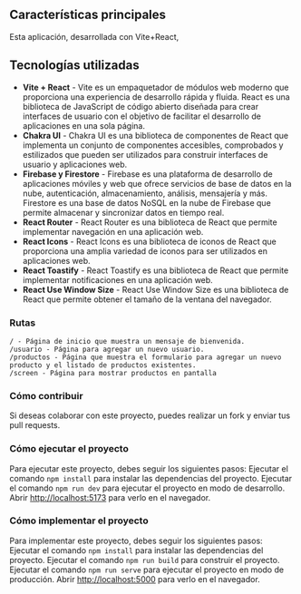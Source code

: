 ## Características principales

Esta aplicación, desarrollada con Vite+React,

## Tecnologías utilizadas

- **Vite + React** - Vite es un empaquetador de módulos web moderno que
  proporciona una experiencia de desarrollo rápida y fluida. React es una
  biblioteca de JavaScript de código abierto diseñada para crear interfaces de
  usuario con el objetivo de facilitar el desarrollo de aplicaciones en una sola
  página.
- **Chakra UI** - Chakra UI es una biblioteca de componentes de React que
  implementa un conjunto de componentes accesibles, comprobados y estilizados
  que pueden ser utilizados para construir interfaces de usuario y aplicaciones
  web.
- **Firebase y Firestore** - Firebase es una plataforma de desarrollo de
  aplicaciones móviles y web que ofrece servicios de base de datos en la nube,
  autenticación, almacenamiento, análisis, mensajería y más. Firestore es una
  base de datos NoSQL en la nube de Firebase que permite almacenar y sincronizar
  datos en tiempo real.
- **React Router** - React Router es una biblioteca de React que permite
  implementar navegación en una aplicación web.
- **React Icons** - React Icons es una biblioteca de iconos de React que
  proporciona una amplia variedad de iconos para ser utilizados en aplicaciones
  web.
- **React Toastify** - React Toastify es una biblioteca de React que permite
  implementar notificaciones en una aplicación web.
- **React Use Window Size** - React Use Window Size es una biblioteca de React
  que permite obtener el tamaño de la ventana del navegador.

### Rutas

    / - Página de inicio que muestra un mensaje de bienvenida.
    /usuario - Página para agregar un nuevo usuario.
    /productos - Página que muestra el formulario para agregar un nuevo producto y el listado de productos existentes.
    /screen - Página para mostrar productos en pantalla

### Cómo contribuir

Si deseas colaborar con este proyecto, puedes realizar un fork y enviar tus pull
requests.

### Cómo ejecutar el proyecto

Para ejecutar este proyecto, debes seguir los siguientes pasos: Ejecutar el
comando `npm install` para instalar las dependencias del proyecto. Ejecutar el
comando `npm run dev` para ejecutar el proyecto en modo de desarrollo. Abrir
[http://localhost:5173](http://localhost:5173) para verlo en el navegador.

### Cómo implementar el proyecto

Para implementar este proyecto, debes seguir los siguientes pasos: Ejecutar el
comando `npm install` para instalar las dependencias del proyecto. Ejecutar el
comando `npm run build` para construir el proyecto. Ejecutar el comando
`npm run serve` para ejecutar el proyecto en modo de producción. Abrir
[http://localhost:5000](http://localhost:5000) para verlo en el navegador.
